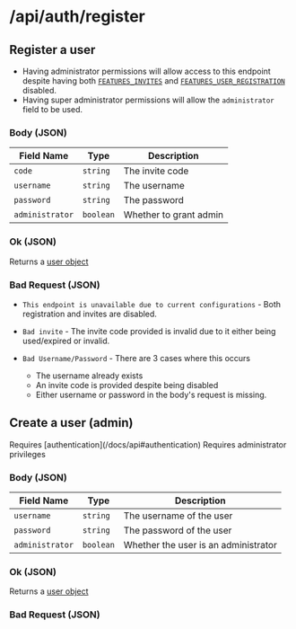# /api/auth/register

## <APIBadge type="POST" /> Register a user

<Alert type="info">
  
  - Having administrator permissions will allow access to this endpoint despite having both [`FEATURES_INVITES`](/docs/config/features#features_invites) and [`FEATURES_USER_REGISTRATION`](/docs/config/features#features_user_registration) disabled.
  - Having super administrator permissions will allow the `administrator` field to be used. 
</Alert>

### Body (JSON)

| Field Name | Type      | Description     |
| ---------- | --------- | --------------- |
| `code`     | `string` | The invite code |
| `username` | `string`  | The username    |
| `password` | `string`  | The password    |
| `administrator` | `boolean` | Whether to grant admin |

### <APIBadge type="200" /> Ok (JSON)

Returns a [user object](/docs/api/models/user)

### <APIBadge type="400" /> Bad Request (JSON)

- `This endpoint is unavailable due to current configurations` - Both registration and invites are disabled.
- `Bad invite` - The invite code provided is invalid due to it either being used/expired or invalid.
- `Bad Username/Password` - There are 3 cases where this occurs

  - The username already exists
  - An invite code is provided despite being disabled
  - Either username or password in the body's request is missing.

## <APIBadge type="POST" /> Create a user (admin)

<Alert type="info">
  Requires [authentication](/docs/api#authentication)
</Alert>

<Alert type="info">
  Requires administrator privileges
</Alert>

### Body (JSON)

| Field Name      | Type      | Description                          |
| --------------- | --------- | ------------------------------------ |
| `username`      | `string`  | The username of the user             |
| `password`      | `string`  | The password of the user             |
| `administrator` | `boolean` | Whether the user is an administrator |

### <APIBadge type="200" /> Ok (JSON)

Returns a [user object](/docs/api/models/user)

### <APIBadge type="400" /> Bad Request (JSON)
